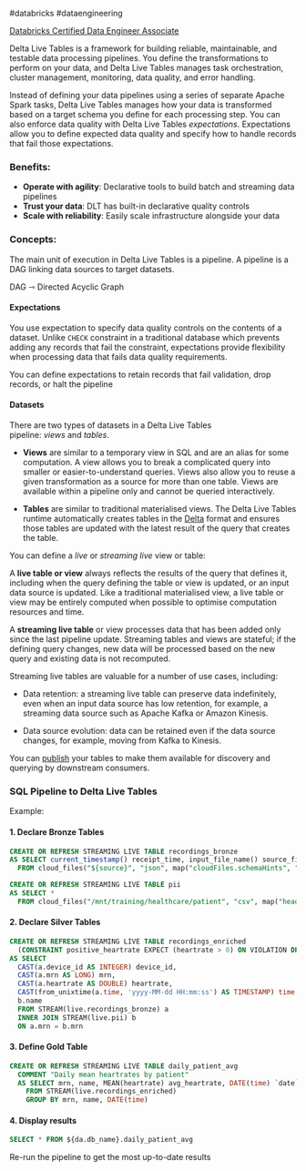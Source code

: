 #databricks #dataengineering 

[Databricks Certified Data Engineer Associate](Databricks%20Certified%20Data%20Engineer%20Associate.md)

Delta Live Tables is a framework for building reliable, maintainable, and testable data processing pipelines. You define the transformations to perform on your data, and Delta Live Tables manages task orchestration, cluster management, monitoring, data quality, and error handling.

Instead of defining your data pipelines using a series of separate Apache Spark tasks, Delta Live Tables manages how your data is transformed based on a target schema you define for each processing step. You can also enforce data quality with Delta Live Tables _expectations_. Expectations allow you to define expected data quality and specify how to handle records that fail those expectations.

### Benefits:
- **Operate with agility**: Declarative tools to build batch and streaming data pipelines
- **Trust your data**: DLT has built-in declarative quality controls
- **Scale with reliability**: Easily scale infrastructure alongside your data

### Concepts:
The main unit of execution in Delta Live Tables is a pipeline. A pipeline is a DAG linking data sources to target datasets. 

DAG ⇾ Directed Acyclic Graph

#### Expectations
You use expectation to specify data quality controls on the contents of a dataset. Unlike `CHECK` constraint in a traditional database which prevents adding any records that fail the constraint, expectations provide flexibility when processing data that fails data quality requirements.

You can define expectations to retain records that fail validation, drop records, or halt the pipeline

#### Datasets

There are two types of datasets in a Delta Live Tables pipeline: _views_ and _tables_.

-   **Views** are similar to a temporary view in SQL and are an alias for some computation. A view allows you to break a complicated query into smaller or easier-to-understand queries. Views also allow you to reuse a given transformation as a source for more than one table. Views are available within a pipeline only and cannot be queried interactively.
    
-   **Tables** are similar to traditional materialised views. The Delta Live Tables runtime automatically creates tables in the [Delta](https://docs.databricks.com/delta/tutorial.html#create) format and ensures those tables are updated with the latest result of the query that creates the table.
    
You can define a _live_ or _streaming live_ view or table:

A **live table or view** always reflects the results of the query that defines it, including when the query defining the table or view is updated, or an input data source is updated. Like a traditional materialised view, a live table or view may be entirely computed when possible to optimise computation resources and time.

A **streaming live table** or view processes data that has been added only since the last pipeline update. Streaming tables and views are stateful; if the defining query changes, new data will be processed based on the new query and existing data is not recomputed.

Streaming live tables are valuable for a number of use cases, including:

-   Data retention: a streaming live table can preserve data indefinitely, even when an input data source has low retention, for example, a streaming data source such as Apache Kafka or Amazon Kinesis.
    
-   Data source evolution: data can be retained even if the data source changes, for example, moving from Kafka to Kinesis.
    
You can [publish](https://docs.databricks.com/workflows/delta-live-tables/delta-live-tables-publish.html) your tables to make them available for discovery and querying by downstream consumers.

### SQL Pipeline to Delta Live Tables

Example:


#### 1. Declare Bronze Tables
```sql 
CREATE OR REFRESH STREAMING LIVE TABLE recordings_bronze
AS SELECT current_timestamp() receipt_time, input_file_name() source_file, *
  FROM cloud_files("${source}", "json", map("cloudFiles.schemaHints", "time DOUBLE"))
```

```sql 
CREATE OR REFRESH STREAMING LIVE TABLE pii
AS SELECT *
  FROM cloud_files("/mnt/training/healthcare/patient", "csv", map("header", "true", "cloudFiles.inferColumnTypes", "true"))
```

#### 2. Declare Silver Tables

```sql 
CREATE OR REFRESH STREAMING LIVE TABLE recordings_enriched
  (CONSTRAINT positive_heartrate EXPECT (heartrate > 0) ON VIOLATION DROP ROW)
AS SELECT
  CAST(a.device_id AS INTEGER) device_id,
  CAST(a.mrn AS LONG) mrn,
  CAST(a.heartrate AS DOUBLE) heartrate,
  CAST(from_unixtime(a.time, 'yyyy-MM-dd HH:mm:ss') AS TIMESTAMP) time,
  b.name
  FROM STREAM(live.recordings_bronze) a
  INNER JOIN STREAM(live.pii) b
  ON a.mrn = b.mrn
```

#### 3. Define Gold Table

```sql
CREATE OR REFRESH STREAMING LIVE TABLE daily_patient_avg
  COMMENT "Daily mean heartrates by patient"
  AS SELECT mrn, name, MEAN(heartrate) avg_heartrate, DATE(time) `date`
    FROM STREAM(live.recordings_enriched)
    GROUP BY mrn, name, DATE(time)
```

#### 4. Display results

```sql 
SELECT * FROM ${da.db_name}.daily_patient_avg
```

Re-run the pipeline to get the most up-to-date results
